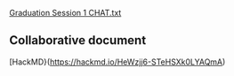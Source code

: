 [Graduation Session 1 CHAT.txt](https://github.com/alan-turing-institute/ds-ai-educators-programme/files/9281369/Graduation.Session.1.CHAT.txt)

## Collaborative document
[HackMD}(https://hackmd.io/HeWzjj6-STeHSXk0LYAQmA)
